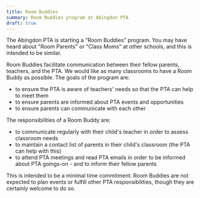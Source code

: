 ```yaml
---
title: Room Buddies
summary: Room Buddies program at Abingdon PTA
draft: true
---
```


The Abingdon PTA is starting a "Room Buddies" program. You may have heard about "Room Parents" or "Class Moms" at other schools, and this is intended to be similar.

Room Buddies facilitate communication between their fellow parents, teachers, and the PTA. We would like as many classrooms to have a Room Buddy as possible. The goals of the program are:

- to ensure the PTA is aware of teachers' needs so that the PTA can help to meet them
- to ensure parents are informed about PTA events and opportunities
- to ensure parents can communicate with each other

The responsibilities of a Room Buddy are:

- to communicate regularly with their child's teacher in order to assess classroom needs
- to maintain a contact list of parents in their child's classroom (the PTA can help with this)
- to attend PTA meetings and read PTA emails in order to be informed about PTA goings-on - and to inform their fellow parents

This is intended to be a minimal time commitment. Room Buddies are not expected to plan events or fulfill other PTA responsibilities, though they are certainly welcome to do so.
